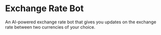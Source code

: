 # Exchange Rate Bot
An AI-powered exchange rate bot that gives you updates on the exchange rate between two currencies of your choice.
